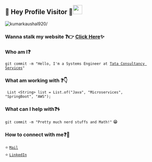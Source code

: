 <!--<p align="center">
  <img src="https://github.com/kumarkaushal920/kumarkaushal920/readme.gif">
</p> -->
 
## :rainbow: Hey Profile Visitor :eyes:<img src="https://raw.githubusercontent.com/iampavangandhi/iampavangandhi/master/gifs/Hi.gif" width="30px">
<p align="left"> <img src=https://komarev.com/ghpvc/?username=kumarkaushal920 alt=kumarkaushal920/></p>


### Wanna stalk my website :question::point_right: [Click Here](https://Koushalkumar15.github.io/):sparkles:

### Who am I:question: 
<code>git commit -m "Hello, I'm a Systems Engineer at [Tata Consultancy Services](https://www.tcs.com/)"</code>

### What am working with :question::point_down:	
<code> List \<String\> list = List.of("Java", "Microservices", "SpringBoot", "AWS"); </code>


### What can I help with:question::cyclone:
<code>git commit -m "Pretty much nerd stuffs and Math!"</code> :grin:

### How to connect with me:question::email:
:star: <code>[Mail](mailto:kumarkaushal920.ai@gmail.com)</code>    
:star: <code>[LinkedIn](https://www.linkedin.com/in/koushalkumar/)</code>  

